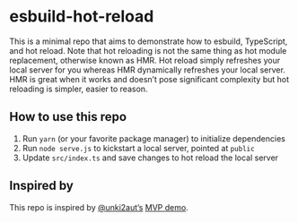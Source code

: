 # esbuild-hot-reload

This is a minimal repo that aims to demonstrate how to esbuild, TypeScript, and hot reload. Note that hot reloading is not the same thing as hot module replacement, otherwise known as HMR. Hot reload simply refreshes your local server for you whereas HMR dynamically refreshes your local server. HMR is great when it works and doesn’t pose significant complexity but hot reloading is simpler, easier to reason.

## How to use this repo

1. Run `yarn` (or your favorite package manager) to initialize dependencies
1. Run `node serve.js` to kickstart a local server, pointed at `public`
1. Update `src/index.ts` and save changes to hot reload the local server

## Inspired by

This repo is inspired by [@unki2aut’s](https://github.com/evanw/esbuild/issues/21#issuecomment-744183916) [MVP demo](https://gist.github.com/unki2aut/4ac81c33be2e8f121e80a26eba1735d7).
